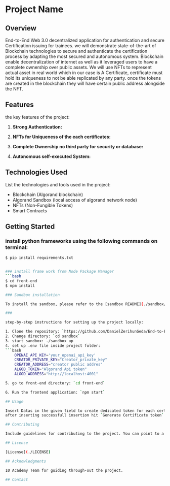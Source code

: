 # Project Name

## Overview
End-to-End Web 3.0 decentralized application for authentication and secure Certification issuing for trainees. we will demonstrate state-of-the-art of Blockchain technologies to secure and authenticate the certification process by adapting the most secured and autonomous system. Blockchain enable decentralization of internet as well as it leveraged users to have a complete ownership over public assets. We will use NFTs to represent actual asset in real world which in our case is A Certificate, certificate must hold its uniqueness to not be able replicated by any party. once the tokens are created in the blockchain they will have certain public address alongside the NFT. 

## Features

the key features of the project:

1. **Strong Authentication:**
   
2. **NFTs for Uniqueness of the each certificates:**
   
3. **Complete Ownership no third party for security or database:**
   
4. **Autonomous self-executed System:**

## Technologies Used

List the technologies and tools used in the project:

- Blockchain (Algorand blockchain)
- Algorand Sandbox (local access of algorand network node)
- NFTs (Non-Fungible Tokens)
- Smart Contracts

## Getting Started

### install python frameworks using the following commands on terminal:
```bash
$ pip install requirements.txt


### install frame work from Node Package Manager
```bash
$ cd front-end
$ npm install

### Sandbox installation

To install the sandbox, please refer to the [sandbox README](./sandbox/README.md).

###

step-by-step instructions for setting up the project locally:

1. Clone the repository: `https://github.com/DanielZerihunGeda/End-to-End-Web3-dApp`
2. Change directory: `cd sandbox`
3. start sandbox: ./sandbox up
4. set up .env file inside project folder: 
```bash
	OPENAI_API_KEY='your_openai_api_key'
	CREATOR_PRIVATE_KEY="Creator_private_key"
	CREATOR_ADDRESS="creator public addres"
	ALGOD_TOKEN="Algorand Api token"
	ALGOD_ADDRESS="http://localhost:4001"

5. go to front-end directory: `cd front-end`

6. Run the frontend application: `npm start`

## Usage

Insert Datas in the given field to create dedicated token for each certificates
after inserting successfull insertion hit `Generate Certificate token`

## Contributing

Include guidelines for contributing to the project. You can point to a separate `CONTRIBUTING.md` file for more details.

## License

[License](./LICENSE)

## Acknowledgments

10 Academy Team for guiding through-out the project.

## Contact



